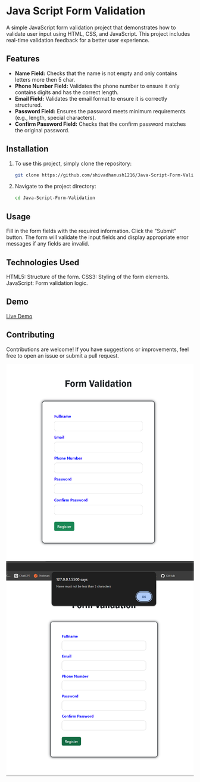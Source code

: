 # Java Script Form Validation

A simple JavaScript form validation project that demonstrates how to validate user input using HTML, CSS, and JavaScript. This project includes real-time validation feedback for a better user experience.

## Features

- **Name Field:** Checks that the name is not empty and only contains letters more then 5 char.
- **Phone Number Field:** Validates the phone number to ensure it only contains digits and has the correct length.
- **Email Field:** Validates the email format to ensure it is correctly structured.
- **Password Field:** Ensures the password meets minimum requirements (e.g., length, special characters).
- **Confirm Password Field:** Checks that the confirm password matches the original password.

## Installation

1. To use this project, simply clone the repository:

   ```bash
   git clone https://github.com/shivadhanush1216/Java-Script-Form-Validation.git
   ```

2. Navigate to the project directory:
   ```bash
   cd Java-Script-Form-Validation
   ```

## Usage

Fill in the form fields with the required information.
Click the "Submit" button.
The form will validate the input fields and display appropriate error messages if any fields are invalid.

## Technologies Used

HTML5: Structure of the form.
CSS3: Styling of the form elements.
JavaScript: Form validation logic.

## Demo

[Live Demo]()

## Contributing

Contributions are welcome! If you have suggestions or improvements, feel free to open an issue or submit a pull request.

![Calculator Screenshot](form.png)
![Calculator Screenshot](validation.png)
